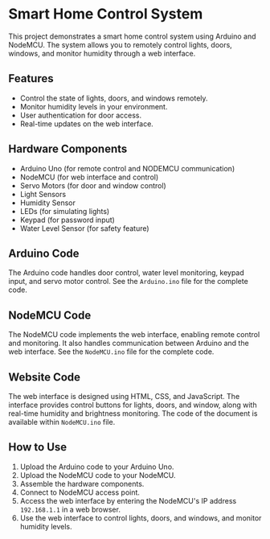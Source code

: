 # Smart Home Control System

This project demonstrates a smart home control system using Arduino and NodeMCU. The system allows you to remotely control lights, doors, windows, and monitor humidity through a web interface.

## Features

- Control the state of lights, doors, and windows remotely.
- Monitor humidity levels in your environment.
- User authentication for door access.
- Real-time updates on the web interface.

## Hardware Components

- Arduino Uno (for remote control and NODEMCU communication)
- NodeMCU (for web interface and control)
- Servo Motors (for door and window control)
- Light Sensors
- Humidity Sensor
- LEDs (for simulating lights)
- Keypad (for password input)
- Water Level Sensor (for safety feature)

## Arduino Code

The Arduino code handles door control, water level monitoring, keypad input, and servo motor control. See the `Arduino.ino` file for the complete code.

## NodeMCU Code

The NodeMCU code implements the web interface, enabling remote control and monitoring. It also handles communication between Arduino and the web interface. See the `NodeMCU.ino` file for the complete code.

## Website Code

The web interface is designed using HTML, CSS, and JavaScript. The interface provides control buttons for lights, doors, and window, along with real-time humidity and brightness monitoring. The code of the document is available within `NodeMCU.ino` file.

## How to Use

1. Upload the Arduino code to your Arduino Uno.
2. Upload the NodeMCU code to your NodeMCU.
3. Assemble the hardware components.
4. Connect to NodeMCU access point.
5. Access the web interface by entering the NodeMCU's IP address `192.168.1.1` in a web browser.
6. Use the web interface to control lights, doors, and windows, and monitor humidity levels.

